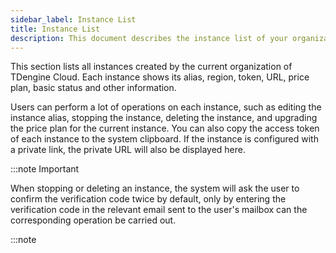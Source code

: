 ```yaml
---
sidebar_label: Instance List
title: Instance List
description: This document describes the instance list of your organization in TDengine Cloud.
---
```


This section lists all instances created by the current organization of TDengine Cloud. Each instance shows its alias, region, token, URL, price plan, basic status and other information.

Users can perform a lot of operations on each instance, such as editing the instance alias, stopping the instance, deleting the instance, and upgrading the price plan for the current instance. You can also copy the access token of each instance to the system clipboard. If the instance is configured with a private link, the private URL will also be displayed here.

:::note Important

When stopping or deleting an instance, the system will ask the user to confirm the verification code twice by default, only by entering the verification code in the relevant email sent to the user's mailbox can the corresponding operation be carried out.

:::note
